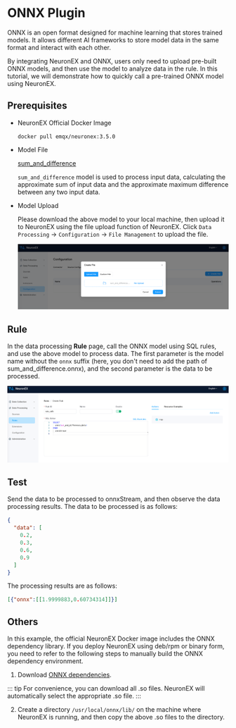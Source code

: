 # ONNX Plugin 

ONNX is an open format designed for machine learning that stores trained models. It allows different AI frameworks to store model data in the same format and interact with each other.

By integrating NeuronEX and ONNX, users only need to upload pre-built ONNX models, and then use the model to analyze data in the rule. In this tutorial, we will demonstrate how to quickly call a pre-trained ONNX model using NeuronEX.

 

## Prerequisites

- NeuronEX Official Docker Image
    ```shell
    docker pull emqx/neuronex:3.5.0
    ```

- Model File

    [sum_and_difference](https://github.com/yalue/onnxruntime_go_examples/blob/master/sum_and_difference/sum_and_difference.onnx)

    `sum_and_difference` model is used to process input data, calculating the approximate sum of input data and the approximate maximum difference between any two input data.



- Model Upload

    Please download the above model to your local machine, then upload it to NeuronEX using the file upload function of NeuronEX. Click `Data Processing` -> `Configuration` -> `File Management` to upload the file.

    ![alt text](_assets/onnx-upload.png)

 

## Rule 

In the data processing **Rule** page, call the ONNX model using SQL rules, and use the above model to process data. The first parameter is the model name without the `onnx` suffix (here, you don't need to add the path of sum_and_difference.onnx), and the second parameter is the data to be processed.

 ![alt text](_assets/onnx-rule.png)
 

## Test

Send the data to be processed to onnxStream, and then observe the data processing results. The data to be processed is as follows:
```json
{
  "data": [
    0.2,
    0.3,
    0.6,
    0.9
  ]
}
```

The processing results are as follows:
```json
[{"onnx":[[1.9999883,0.60734314]]}]
```
 

## Others

In this example, the official NeuronEX Docker image includes the ONNX dependency library. If you deploy NeuronEX using deb/rpm or binary form, you need to refer to the following steps to manually build the ONNX dependency environment.

1. Download [ONNX dependencies](https://github.com/lf-edge/ekuiper/tree/master/extensions/functions/onnx/lib).

::: tip
For convenience, you can download all .so files. NeuronEX will automatically select the appropriate .so file.
:::

2. Create a directory `/usr/local/onnx/lib/` on the machine where NeuronEX is running, and then copy the above .so files to the directory. 

